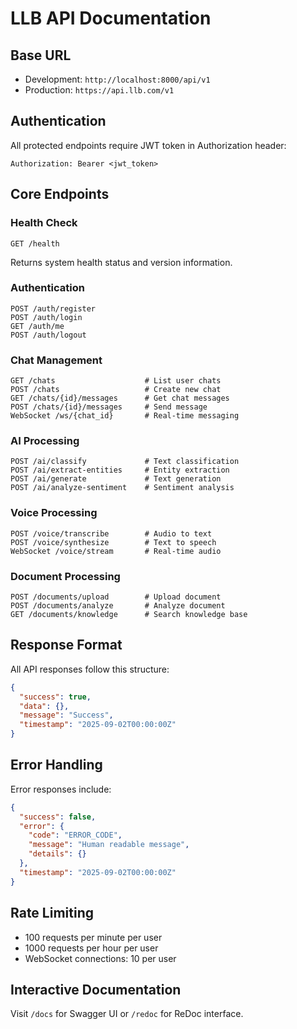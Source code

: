 # LLB API Documentation

## Base URL
- Development: `http://localhost:8000/api/v1`
- Production: `https://api.llb.com/v1`

## Authentication
All protected endpoints require JWT token in Authorization header:
```
Authorization: Bearer <jwt_token>
```

## Core Endpoints

### Health Check
```http
GET /health
```
Returns system health status and version information.

### Authentication
```http
POST /auth/register
POST /auth/login
GET /auth/me
POST /auth/logout
```

### Chat Management
```http
GET /chats                    # List user chats
POST /chats                   # Create new chat
GET /chats/{id}/messages      # Get chat messages
POST /chats/{id}/messages     # Send message
WebSocket /ws/{chat_id}       # Real-time messaging
```

### AI Processing
```http
POST /ai/classify             # Text classification
POST /ai/extract-entities     # Entity extraction
POST /ai/generate             # Text generation
POST /ai/analyze-sentiment    # Sentiment analysis
```

### Voice Processing
```http
POST /voice/transcribe        # Audio to text
POST /voice/synthesize        # Text to speech
WebSocket /voice/stream       # Real-time audio
```

### Document Processing
```http
POST /documents/upload        # Upload document
POST /documents/analyze       # Analyze document
GET /documents/knowledge      # Search knowledge base
```

## Response Format
All API responses follow this structure:
```json
{
  "success": true,
  "data": {},
  "message": "Success",
  "timestamp": "2025-09-02T00:00:00Z"
}
```

## Error Handling
Error responses include:
```json
{
  "success": false,
  "error": {
    "code": "ERROR_CODE",
    "message": "Human readable message",
    "details": {}
  },
  "timestamp": "2025-09-02T00:00:00Z"
}
```

## Rate Limiting
- 100 requests per minute per user
- 1000 requests per hour per user
- WebSocket connections: 10 per user

## Interactive Documentation
Visit `/docs` for Swagger UI or `/redoc` for ReDoc interface.
